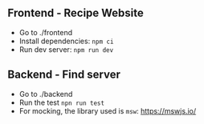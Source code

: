 ## Frontend - Recipe Website

- Go to ./frontend
- Install dependencies:
 `npm ci`
- Run dev server:
`npm run dev`

## Backend - Find server
- Go to ./backend
- Run the test
`npn run test`
- For mocking, the library used is `msw`:
https://mswjs.io/